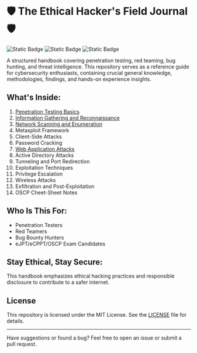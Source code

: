 # 🛡️ The Ethical Hacker's Field Journal 🛡️

![Static Badge](https://img.shields.io/badge/version-1.0-blue) ![Static Badge](https://img.shields.io/badge/alpha-green) ![Static Badge](https://img.shields.io/badge/WIP-orange)

A structured handbook covering penetration testing, red teaming, bug hunting, and threat intelligence. This repository serves as a reference guide for cybersecurity enthusiasts, containing crucial general knowledge, methodologies, findings, and hands-on experience insights.

## What's Inside:

1. [Penetration Testing Basics](https://github.com/oleksandrstriuk/the-ethical-hacker-s-field-journal/tree/main/Penetration%20Testing%20Basics)
2. [Information Gathering and Reconnaissance](https://github.com/oleksandrstriuk/the-ethical-hacker-s-field-journal/tree/main/Information%20Gathering%20and%20Reconnaissance)
3. [Network Scanning and Enumeration](https://github.com/oleksandrstriuk/the-ethical-hacker-s-field-journal/tree/main/Network%20Scanning%20and%20Enumeration)
4. Metasploit Framework
5. Client-Side Attacks
6. Password Cracking
7. [Web Application Attacks](https://github.com/oleksandrstriuk/the-ethical-hacker-s-field-journal/tree/main/Web%20Application%20Attacks)
8. Active Directory Attacks
9. Tunneling and Port Redirection
10. Exploitation Techniques
11. Privilege Escalation
12. Wireless Attacks
13. Exfiltration and Post-Exploitation
14. OSCP Cheet-Sheet Notes

## Who Is This For:

- Penetration Testers
- Red Teamers
- Bug Bounty Hunters
- eJPT/eCPPT/OSCP Exam Candidates

## Stay Ethical, Stay Secure:

This handbook emphasizes ethical hacking practices and responsible disclosure to contribute to a safer internet.

## License
This repository is licensed under the MIT License. See the [LICENSE](LICENSE) file for details.

---

Have suggestions or found a bug? Feel free to open an issue or submit a pull request.
